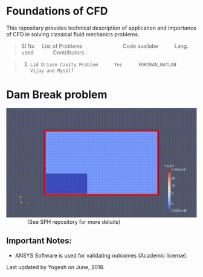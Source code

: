 # Foundations of CFD </br>


This repositary provides technical description of application and importance of CFD in solving classical fluid mechanics problems.</br>

>Sl.No &nbsp; &nbsp; List of Problems &nbsp; &nbsp; &nbsp; &nbsp; &nbsp; &nbsp;  &nbsp; &nbsp; &nbsp; &nbsp; &nbsp; &nbsp; &nbsp; Code availabe &nbsp; &nbsp; &nbsp; &nbsp;  &nbsp;  Lang. used &nbsp; &nbsp; &nbsp; &nbsp; &nbsp; &nbsp; Contributors	</br>


>1)  	Lid Driven Cavity Problem      Yes		FORTRAN,MATLAB	 Vijay and Myself 
				     
# Dam Break problem 
![demo](DamBreak.gif) 			     
&nbsp; &nbsp; &nbsp; &nbsp; &nbsp; &nbsp; &nbsp; (See SPH repository for more details)			    
      	   

## Important Notes:

* ANSYS Software is used for validating outcomes (Academic license).

Last updated by Yogesh on June, 2018.















	





